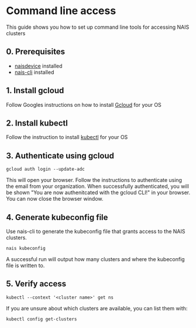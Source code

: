 # Command line access
This guide shows you how to set up command line tools for accessing NAIS clusters


## 0. Prerequisites

- [naisdevice](../naisdevice/install-naisdevice) installed
- [nais-cli](cli/install.md) installed

## 1. Install gcloud

Follow Googles instructions on how to install [Gcloud](https://cloud.google.com/sdk/docs/install) for your OS

## 2. Install kubectl

Follow the instruction to install [kubectl](https://kubernetes.io/docs/tasks/tools/) for your OS

## 3. Authenticate using gcloud

```shell
gcloud auth login --update-adc
```

This will open your browser.
Follow the instructions to authenticate using the email from your organization.
When successfully authenticated, you will be shown "You are now authenitcated with the gcloud CLI!" in your browser.
You can now close the browser window.

## 4. Generate kubeconfig file

Use nais-cli to generate the kubeconfig file that grants access to the NAIS clusters.

```shell
nais kubeconfig
```

A successful run will output how many clusters and where the kubeconfig file is written to.

## 5. Verify access

```shell
kubectl --context '<cluster name>' get ns
```

If you are unsure about which clusters are available, you can list them with:

```shell
kubectl config get-clusters
```
